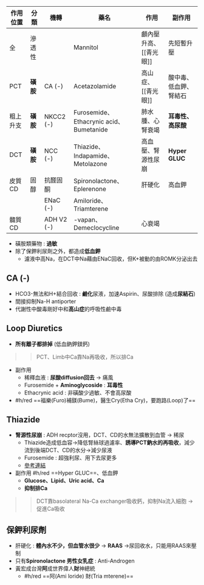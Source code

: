 | 作用位置 | 分類   | 機轉         | 藥名                      | 作用               | 副作用         |
|----------|--------|--------------|---------------------------|--------------------|----------------|
| 全       | 滲透性 |              | Mannitol                  | 顱內壓升高、[[青光眼]] | 先短暫升壓     |
| PCT      | **磺胺**   | CA (-)       | Acetazolamide             | 高山症、[[青光眼]]     | 酸中毒、低血鉀、腎結石 |
| 粗上升支 | **磺胺**   | NKCC2 (-) | Furosemide、Ethacrynic acid、Bumetanide| 肺水腫、心腎衰竭   | **耳毒性、高尿酸** |
| DCT      | **磺胺**   | NCC (-)    | Thiazide、Indapamide、Metolazone | 高血壓、腎源性尿崩 | **Hyper GLUC**     |
| 皮質CD    | 固醇   | 抗醛固酮     | Spironolactone、Eplerenone | 肝硬化             | 高血鉀         |
|          |        | ENaC (-)       | Amiloride、Triamterene    |                    |                |
| 髓質 CD   |        | ADH V2 (-)    | -vapan、Demeclocycline    |   心衰竭     |                |
- 磺胺類藥物 : **過敏**
- 除了保鉀利尿劑之外，都造成**低血鉀**
	- 濾液中高Na，在DCT中Na藉由ENaC回收，但K+被動的由ROMK分泌出去
## CA (-)
- HCO3-無法和H+結合回收 : **鹼化**尿液，加速Aspirin、尿酸排除 (造成**尿結石**)
- 間接抑制Na-H antiporter
- 代謝性中酸毒剛好中和**高山症**的呼吸性鹼中毒
## Loop Diuretics
- **所有離子都排掉** (低血鈉鉀鎂鈣)
>> PCT、Limb中Ca靠Na再吸收，所以排Ca
- 副作用
	- 稀釋血液 : **尿酸diffusion回去** -> 痛風
	- Furosemide + **Aminoglycoside** : **耳毒性**
	- Ethacrynic acid : 非磺酸少過敏、不會高尿酸
- #h/red ==福樂(Furo)補鎂(Bume)，醫生Cry(Etha Cry)，要跑路(Loop)了==
## Thiazide
- **腎源性尿崩** : ADH recptor沒用，DCT、CD的水無法擴散到血管 -> 稀尿
	- Thiazide造成低血容->降低腎絲球過濾率、**誘導PCT鈉水的再吸收**，減少流到後端DCT、CD的水分->減少尿液
	- Furosemide : 超強利尿、用下去尿更多
	-  [參考連結](https://meddataspeaks.wordpress.com/2015/05/17/%E5%9C%8B%E8%80%83%E8%A7%A3%E9%A1%8C-thiazide%E5%88%A9%E5%B0%BF%E5%8A%91%E7%94%A8%E6%96%BC%E8%85%8E%E5%9B%A0%E6%80%A7%E5%B0%BF%E5%B4%A9%E7%97%87%E7%9A%84%E6%A9%9F%E8%BD%89/)
- 副作用 #h/red ==Hyper GLUC==、低血鉀
	- **Glucose、Lipid、Uric acid、Ca**
	- **抑制排Ca**
>> 	DCT靠basolateral Na-Ca exchanger吸收鈣，抑制Na流入細胞 -> 促進Ca吸收
## 保鉀利尿劑
- 肝硬化 : **體內水不少，但血管水很少** -> **RAAS** ->尿回收水，只能用RAAS來壓制
- 只有**Spironolactone 男性女乳症** : Anti-Androgen
- 黃宏成台灣**阿**成世界偉人**財**神總統
	- #h/red ==阿(Ami loride) 財(Tria mterene)==